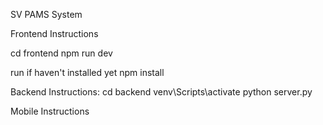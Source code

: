 SV PAMS System

Frontend Instructions

cd frontend
npm run dev


run if haven't installed yet
npm install

Backend Instructions:
cd backend
venv\Scripts\activate
python server.py 


Mobile Instructions